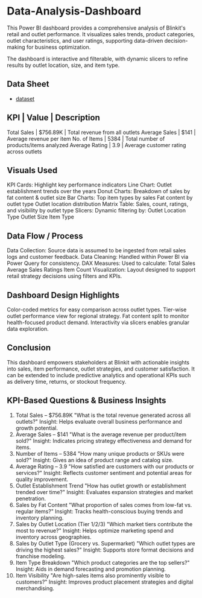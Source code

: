 # Data-Analysis-Dashboard
This Power BI dashboard provides a comprehensive analysis of Blinkit's retail and outlet performance. It visualizes sales trends, product categories, outlet characteristics, and user ratings, supporting data-driven decision-making for business optimization.

The dashboard is interactive and filterable, with dynamic slicers to refine results by outlet location, size, and item type.
## Data Sheet
  - <a href="https://github.com/Charithasri-Vanam/Data-Analysis-Dashboard/blob/main/BlinkIT%20Grocery%20Data.xlsx"> dataset </a>
## KPI | Value | Description
Total Sales | $756.89K | Total revenue from all outlets
Average Sales | $141 | Average revenue per item
No. of Items | 5384 | Total number of products/items analyzed
Average Rating | 3.9 | Average customer rating across outlets
## Visuals Used
KPI Cards: Highlight key performance indicators
Line Chart: Outlet establishment trends over the years
Donut Charts: Breakdown of sales by fat content & outlet size
Bar Charts:    Top item types by sales
               Fat content by outlet type
               Outlet location distribution
Matrix Table: Sales, count, ratings, and visibility by outlet type
Slicers: Dynamic filtering by: Outlet Location Type
                               Outlet Size
                               Item Type
## Data Flow / Process
Data Collection: Source data is assumed to be ingested from retail sales logs and customer feedback.
Data Cleaning: Handled within Power BI via Power Query for consistency.
DAX Measures: Used to calculate:
              Total Sales
              Average Sales
              Ratings
              Item Count
Visualization: Layout designed to support retail strategy decisions using filters and KPIs.
## Dashboard Design Highlights
Color-coded metrics for easy comparison across outlet types.
Tier-wise outlet performance view for regional strategy.
Fat content split to monitor health-focused product demand.
Interactivity via slicers enables granular data exploration.
## Conclusion
This dashboard empowers stakeholders at Blinkit with actionable insights into sales, item performance, outlet strategies, and customer satisfaction. It can be extended to include predictive analytics and operational KPIs such as delivery time, returns, or stockout frequency.
## KPI-Based Questions & Business Insights
1. Total Sales – $756.89K
  "What is the total revenue generated across all outlets?"
   Insight: Helps evaluate overall business performance and growth potential.
2. Average Sales – $141
   "What is the average revenue per product/item sold?"
   Insight: Indicates pricing strategy effectiveness and demand for items.
3. Number of Items – 5384
  "How many unique products or SKUs were sold?"
   Insight: Gives an idea of product range and catalog size.
4. Average Rating – 3.9
  "How satisfied are customers with our products or services?"
   Insight: Reflects customer sentiment and potential areas for quality improvement.
5. Outlet Establishment Trend
  "How has outlet growth or establishment trended over time?"
   Insight: Evaluates expansion strategies and market penetration.
6. Sales by Fat Content
   "What proportion of sales comes from low-fat vs. regular items?"
   Insight: Tracks health-conscious buying trends and inventory planning.
7. Sales by Outlet Location (Tier 1/2/3)
   "Which market tiers contribute the most to revenue?"
   Insight: Helps optimize marketing spend and inventory across geographies.
8. Sales by Outlet Type (Grocery vs. Supermarket)
   "Which outlet types are driving the highest sales?"
   Insight: Supports store format decisions and franchise modeling.
9. Item Type Breakdown
   "Which product categories are the top sellers?"
   Insight: Aids in demand forecasting and promotion planning.
10. Item Visibility
   "Are high-sales items also prominently visible to customers?"
   Insight: Improves product placement strategies and digital merchandising.
